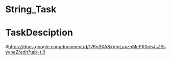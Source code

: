 # String_Task
# TaskDesciption
#https://docs.google.com/document/d/176g3XA8xVmLaxzbMePK0o5JsZSsyvneZ/edit?tab=t.0
